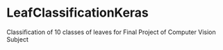 # LeafClassificationKeras
Classification of 10 classes of leaves for Final Project of Computer Vision Subject

